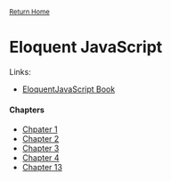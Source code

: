 <small>[Return Home](./../../README.md)</small>

# Eloquent JavaScript

Links:

- [EloquentJavaScript Book](https://eloquentjavascript.net/)

#### Chapters

- [Chpater 1](Ch_1_values_types_and_operators.md)
- [Chapter 2](Ch_2_program_structure.md)
- [Chapter 3](Ch_3_functions.md)
- [Chapter 4](Ch_4_data_structures.md)
- [Chapter 13](Ch_13_JS_and_Browser.md)
